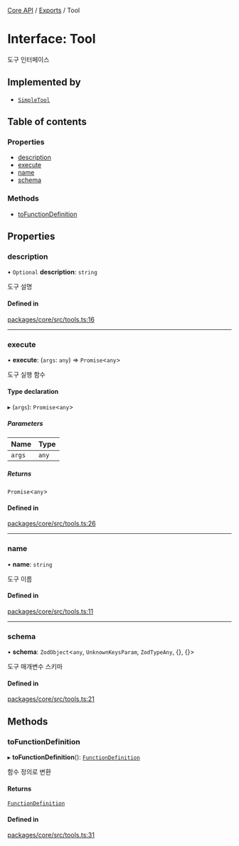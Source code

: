 [Core API](../../) / [Exports](../modules) / Tool

# Interface: Tool

도구 인터페이스

## Implemented by

- [`SimpleTool`](../classes/SimpleTool)

## Table of contents

### Properties

- [description](Tool#description)
- [execute](Tool#execute)
- [name](Tool#name)
- [schema](Tool#schema)

### Methods

- [toFunctionDefinition](Tool#tofunctiondefinition)

## Properties

### description

• `Optional` **description**: `string`

도구 설명

#### Defined in

[packages/core/src/tools.ts:16](https://github.com/robotaio/robota/blob/1202ed01072674e4ff6307d72c09a57873f8f949/packages/core/src/tools.ts#L16)

___

### execute

• **execute**: (`args`: `any`) => `Promise`\<`any`\>

도구 실행 함수

#### Type declaration

▸ (`args`): `Promise`\<`any`\>

##### Parameters

| Name | Type |
| :------ | :------ |
| `args` | `any` |

##### Returns

`Promise`\<`any`\>

#### Defined in

[packages/core/src/tools.ts:26](https://github.com/robotaio/robota/blob/1202ed01072674e4ff6307d72c09a57873f8f949/packages/core/src/tools.ts#L26)

___

### name

• **name**: `string`

도구 이름

#### Defined in

[packages/core/src/tools.ts:11](https://github.com/robotaio/robota/blob/1202ed01072674e4ff6307d72c09a57873f8f949/packages/core/src/tools.ts#L11)

___

### schema

• **schema**: `ZodObject`\<`any`, `UnknownKeysParam`, `ZodTypeAny`, {}, {}\>

도구 매개변수 스키마

#### Defined in

[packages/core/src/tools.ts:21](https://github.com/robotaio/robota/blob/1202ed01072674e4ff6307d72c09a57873f8f949/packages/core/src/tools.ts#L21)

## Methods

### toFunctionDefinition

▸ **toFunctionDefinition**(): [`FunctionDefinition`](FunctionDefinition)

함수 정의로 변환

#### Returns

[`FunctionDefinition`](FunctionDefinition)

#### Defined in

[packages/core/src/tools.ts:31](https://github.com/robotaio/robota/blob/1202ed01072674e4ff6307d72c09a57873f8f949/packages/core/src/tools.ts#L31)
